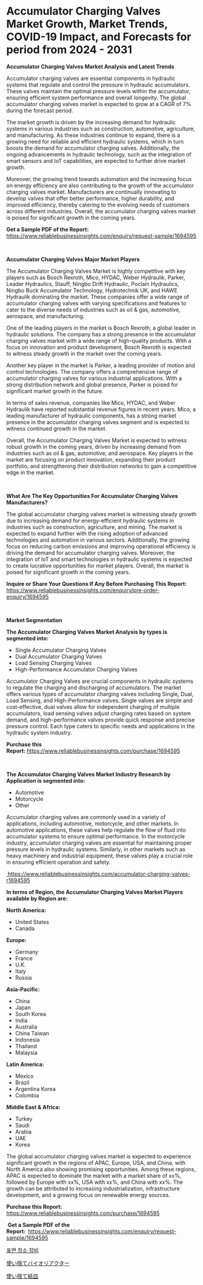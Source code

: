 <p><h1>Accumulator Charging Valves Market Growth, Market Trends, COVID-19 Impact, and Forecasts for period from 2024 - 2031</h1></p><p><strong>Accumulator Charging Valves Market Analysis and Latest Trends</strong></p>
<p><p>Accumulator charging valves are essential components in hydraulic systems that regulate and control the pressure in hydraulic accumulators. These valves maintain the optimal pressure levels within the accumulator, ensuring efficient system performance and overall longevity. The global accumulator charging valves market is expected to grow at a CAGR of 7% during the forecast period. </p><p>The market growth is driven by the increasing demand for hydraulic systems in various industries such as construction, automotive, agriculture, and manufacturing. As these industries continue to expand, there is a growing need for reliable and efficient hydraulic systems, which in turn boosts the demand for accumulator charging valves. Additionally, the ongoing advancements in hydraulic technology, such as the integration of smart sensors and IoT capabilities, are expected to further drive market growth.</p><p>Moreover, the growing trend towards automation and the increasing focus on energy efficiency are also contributing to the growth of the accumulator charging valves market. Manufacturers are continually innovating to develop valves that offer better performance, higher durability, and improved efficiency, thereby catering to the evolving needs of customers across different industries. Overall, the accumulator charging valves market is poised for significant growth in the coming years.</p></p>
<p><strong>Get a Sample PDF of the Report:&nbsp;</strong> <a href="https://www.reliablebusinessinsights.com/enquiry/request-sample/1694595">https://www.reliablebusinessinsights.com/enquiry/request-sample/1694595</a></p>
<p>&nbsp;</p>
<p><strong>Accumulator Charging Valves Major Market Players</strong></p>
<p><p>The Accumulator Charging Valves Market is highly competitive with key players such as Bosch Rexroth, Mico, HYDAC, Weber Hydraulik, Parker, Leader Hydraulics, Stauff, Ningbo Drift Hydraulic, Poclain Hydraulics, Ningbo Buck Accumulator Technology, Hydrotechnik UK, and HAWE Hydraulik dominating the market. These companies offer a wide range of accumulator charging valves with varying specifications and features to cater to the diverse needs of industries such as oil & gas, automotive, aerospace, and manufacturing.</p><p>One of the leading players in the market is Bosch Rexroth, a global leader in hydraulic solutions. The company has a strong presence in the accumulator charging valves market with a wide range of high-quality products. With a focus on innovation and product development, Bosch Rexroth is expected to witness steady growth in the market over the coming years.</p><p>Another key player in the market is Parker, a leading provider of motion and control technologies. The company offers a comprehensive range of accumulator charging valves for various industrial applications. With a strong distribution network and global presence, Parker is poised for significant market growth in the future.</p><p>In terms of sales revenue, companies like Mico, HYDAC, and Weber Hydraulik have reported substantial revenue figures in recent years. Mico, a leading manufacturer of hydraulic components, has a strong market presence in the accumulator charging valves segment and is expected to witness continued growth in the market.</p><p>Overall, the Accumulator Charging Valves Market is expected to witness robust growth in the coming years, driven by increasing demand from industries such as oil & gas, automotive, and aerospace. Key players in the market are focusing on product innovation, expanding their product portfolio, and strengthening their distribution networks to gain a competitive edge in the market.</p></p>
<p>&nbsp;</p>
<p><strong>What Are The Key Opportunities For Accumulator Charging Valves Manufacturers?</strong></p>
<p><p>The global accumulator charging valves market is witnessing steady growth due to increasing demand for energy-efficient hydraulic systems in industries such as construction, agriculture, and mining. The market is expected to expand further with the rising adoption of advanced technologies and automation in various sectors. Additionally, the growing focus on reducing carbon emissions and improving operational efficiency is driving the demand for accumulator charging valves. Moreover, the integration of IoT and smart technologies in hydraulic systems is expected to create lucrative opportunities for market players. Overall, the market is poised for significant growth in the coming years.</p></p>
<p><strong>Inquire or Share Your Questions If Any Before Purchasing This Report:</strong> <a href="https://www.reliablebusinessinsights.com/enquiry/pre-order-enquiry/1694595">https://www.reliablebusinessinsights.com/enquiry/pre-order-enquiry/1694595</a></p>
<p>&nbsp;</p>
<p><strong>Market Segmentation</strong></p>
<p><strong>The Accumulator Charging Valves Market Analysis by types is segmented into:</strong></p>
<p><ul><li>Single Accumulator Charging Valves</li><li>Dual Accumulator Charging Valves</li><li>Load Sensing Charging Valves</li><li>High-Performance Accumulator Charging Valves</li></ul></p>
<p><p>Accumulator Charging Valves are crucial components in hydraulic systems to regulate the charging and discharging of accumulators. The market offers various types of accumulator charging valves including Single, Dual, Load Sensing, and High-Performance valves. Single valves are simple and cost-effective, dual valves allow for independent charging of multiple accumulators, load sensing valves adjust charging rates based on system demand, and high-performance valves provide quick response and precise pressure control. Each type caters to specific needs and applications in the hydraulic system industry.</p></p>
<p><strong>Purchase this Report:&nbsp;</strong><a href="https://www.reliablebusinessinsights.com/purchase/1694595">https://www.reliablebusinessinsights.com/purchase/1694595</a></p>
<p>&nbsp;</p>
<p><strong>The Accumulator Charging Valves Market Industry Research by Application is segmented into:</strong></p>
<p><ul><li>Automotive</li><li>Motorcycle</li><li>Other</li></ul></p>
<p><p>Accumulator charging valves are commonly used in a variety of applications, including automotive, motorcycle, and other markets. In automotive applications, these valves help regulate the flow of fluid into accumulator systems to ensure optimal performance. In the motorcycle industry, accumulator charging valves are essential for maintaining proper pressure levels in hydraulic systems. Similarly, in other markets such as heavy machinery and industrial equipment, these valves play a crucial role in ensuring efficient operation and safety.</p></p>
<p><a href="https://www.reliablebusinessinsights.com/accumulator-charging-valves-r1694595">&nbsp;https://www.reliablebusinessinsights.com/accumulator-charging-valves-r1694595</a></p>
<p><strong>In terms of Region, the Accumulator Charging Valves Market Players available by Region are:</strong></p>
<p>
    <p> <strong> North America: </strong>
        <ul>
            <li>United States</li>
            <li>Canada</li>
        </ul>
        </p> 
    <p> <strong> Europe: </strong>
        <ul>
            <li>Germany</li>
            <li>France</li>
            <li>U.K.</li>
            <li>Italy</li>
            <li>Russia</li>
        </ul>
        </p> 
    <p> <strong> Asia-Pacific: </strong>
        <ul>
            <li>China</li>
            <li>Japan</li>
            <li>South Korea</li>
            <li>India</li>
            <li>Australia</li>
            <li>China Taiwan</li>
            <li>Indonesia</li>
            <li>Thailand</li>
            <li>Malaysia</li>
        </ul>
        </p> 
    <p> <strong> Latin America: </strong>
        <ul>
            <li>Mexico</li>
            <li>Brazil</li>
            <li>Argentina Korea</li>
            <li>Colombia</li>
        </ul>
        </p> 
    <p> <strong> Middle East & Africa: </strong>
        <ul>
            <li>Turkey</li>
            <li>Saudi</li>
            <li>Arabia</li>
            <li>UAE</li>
            <li>Korea</li>
        </ul>
    </p>
    </p>
<p><p>The global accumulator charging valves market is expected to experience significant growth in the regions of APAC, Europe, USA, and China, with North America also showing promising opportunities. Among these regions, APAC is expected to dominate the market with a market share of xx%, followed by Europe with xx%, USA with xx%, and China with xx%. The growth can be attributed to increasing industrialization, infrastructure development, and a growing focus on renewable energy sources.</p></p>
<p><strong>Purchase this Report: </strong><a href="https://www.reliablebusinessinsights.com/purchase/1694595">https://www.reliablebusinessinsights.com/purchase/1694595</a></p>
<p>&nbsp;<strong>Get a Sample PDF of the Report:&nbsp;&nbsp;</strong><a href="https://www.reliablebusinessinsights.com/enquiry/request-sample/1694595">https://www.reliablebusinessinsights.com/enquiry/request-sample/1694595</a></p>
<p><strong></strong></p>
<p><p><a href="https://github.com/nhaiquang84/Market-Research-Report-List-2/blob/main/462874741765.md">표면 청소 장비</a></p><p><a href="https://github.com/oafhukehf4709715/Market-Research-Report-List-3/blob/main/322507332045.md">使い捨てバイオリアクター</a></p><p><a href="https://medium.com/@jamiebertrgnaum3545/%E4%BD%BF%E3%81%84%E6%8D%A8%E3%81%A6%E7%B4%99%E7%9A%BF%E5%B8%82%E5%A0%B4-%E5%9C%B0%E5%9F%9F%E3%81%8A%E3%82%88%E3%81%B3%E4%B8%96%E7%95%8C%E7%9A%84%E3%81%AA%E5%88%86%E6%9E%90-%E5%9C%B0%E5%9F%9F-%E5%9B%BD%E3%83%AC%E3%83%99%E3%83%AB%E5%88%86%E6%9E%90-%E7%AB%B6%E4%BA%89%E7%92%B0%E5%A2%83%E3%81%AB%E7%84%A6%E7%82%B9%E3%82%92%E5%BD%93%E3%81%A6%E3%82%8B-6c79ad232d93">使い捨て紙皿</a></p></p>